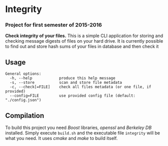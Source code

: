 # Integrity
### Project for first semester of 2015-2016

**Check integrity of your files.** This is a simple CLI application for storing and checking message digests of files on your hard drive. It is currently possible to find out and store hash sums of your files in database and then check it

## Usage
```
General options:
  -h, --help            produce this help message
  -s, --store           scan and store file metadata
  -c, --check[=FILE]    check all files metadata (or one file, if provided)
  --config=FILE         use provided config file (default: "./config.json")
```

## Compilation

To build this project you need *Boost* libraries, *openssl* and *Berkeley DB* installed. Simply execute `build.sh` and the executable file `integrity` will be what you need. It uses *cmake* and *make* to build itself.